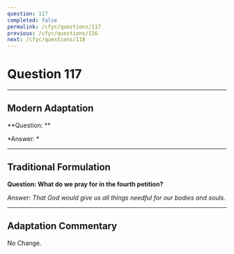 ```yaml
---
question: 117
completed: false
permalink: /cfyc/questions/117
previous: /cfyc/questions/116
next: /cfyc/questions/118
---
```

# Question 117

---
## Modern Adaptation
**Question: **

*Answer: *

---
## Traditional Formulation
**Question: What do we pray for in the fourth petition?**

*Answer: That God would give us all things needful for our bodies and souls.*

---
## Adaptation Commentary
No Change.